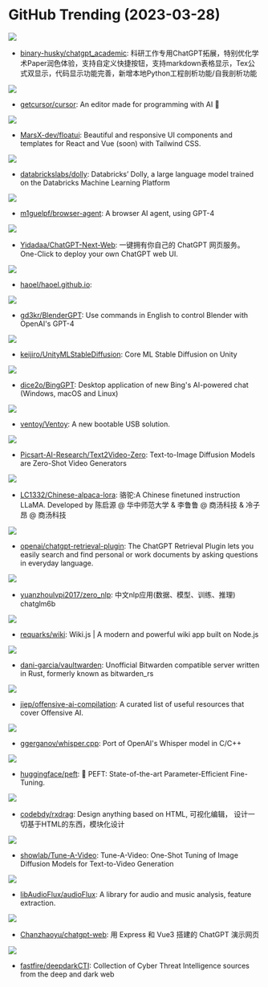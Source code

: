 # GitHub Trending (2023-03-28)

![](https://img.shields.io/badge/Python-New%201-green?style=flat-square&logo=appveyor)
- [binary-husky/chatgpt_academic](https://github.com/binary-husky/chatgpt_academic): 科研工作专用ChatGPT拓展，特别优化学术Paper润色体验，支持自定义快捷按钮，支持markdown表格显示，Tex公式双显示，代码显示功能完善，新增本地Python工程剖析功能/自我剖析功能

![](https://img.shields.io/badge/TypeScript-New%201-green?style=flat-square&logo=appveyor)
- [getcursor/cursor](https://github.com/getcursor/cursor): An editor made for programming with AI 🤖

![](https://img.shields.io/badge/JavaScript-New%20262-green?style=flat-square&logo=appveyor)
- [MarsX-dev/floatui](https://github.com/MarsX-dev/floatui): Beautiful and responsive UI components and templates for React and Vue (soon) with Tailwind CSS.

![](https://img.shields.io/badge/Python-New%20788-green?style=flat-square&logo=appveyor)
- [databrickslabs/dolly](https://github.com/databrickslabs/dolly): Databricks’ Dolly, a large language model trained on the Databricks Machine Learning Platform

![](https://img.shields.io/badge/Rust-New%2086-green?style=flat-square&logo=appveyor)
- [m1guelpf/browser-agent](https://github.com/m1guelpf/browser-agent): A browser AI agent, using GPT-4

![](https://img.shields.io/badge/TypeScript-New%20196-green?style=flat-square&logo=appveyor)
- [Yidadaa/ChatGPT-Next-Web](https://github.com/Yidadaa/ChatGPT-Next-Web): 一键拥有你自己的 ChatGPT 网页服务。 One-Click to deploy your own ChatGPT web UI.

![](https://img.shields.io/badge/Shell-New%20356-green?style=flat-square&logo=appveyor)
- [haoel/haoel.github.io](https://github.com/haoel/haoel.github.io): 

![](https://img.shields.io/badge/Python-New%201-green?style=flat-square&logo=appveyor)
- [gd3kr/BlenderGPT](https://github.com/gd3kr/BlenderGPT): Use commands in English to control Blender with OpenAI's GPT-4

![](https://img.shields.io/badge/C%23-New%2064-green?style=flat-square&logo=appveyor)
- [keijiro/UnityMLStableDiffusion](https://github.com/keijiro/UnityMLStableDiffusion): Core ML Stable Diffusion on Unity

![](https://img.shields.io/badge/JavaScript-New%20266-green?style=flat-square&logo=appveyor)
- [dice2o/BingGPT](https://github.com/dice2o/BingGPT): Desktop application of new Bing's AI-powered chat (Windows, macOS and Linux)

![](https://img.shields.io/badge/C-New%20158-green?style=flat-square&logo=appveyor)
- [ventoy/Ventoy](https://github.com/ventoy/Ventoy): A new bootable USB solution.

![](https://img.shields.io/badge/none-New%20239-green?style=flat-square&logo=appveyor)
- [Picsart-AI-Research/Text2Video-Zero](https://github.com/Picsart-AI-Research/Text2Video-Zero): Text-to-Image Diffusion Models are Zero-Shot Video Generators

![](https://img.shields.io/badge/Jupyter%20Notebook-New%20362-green?style=flat-square&logo=appveyor)
- [LC1332/Chinese-alpaca-lora](https://github.com/LC1332/Chinese-alpaca-lora): 骆驼:A Chinese finetuned instruction LLaMA. Developed by 陈启源 @ 华中师范大学 & 李鲁鲁 @ 商汤科技 & 冷子昂 @ 商汤科技

![](https://img.shields.io/badge/Python-New%201-green?style=flat-square&logo=appveyor)
- [openai/chatgpt-retrieval-plugin](https://github.com/openai/chatgpt-retrieval-plugin): The ChatGPT Retrieval Plugin lets you easily search and find personal or work documents by asking questions in everyday language.

![](https://img.shields.io/badge/Jupyter%20Notebook-New%2020-green?style=flat-square&logo=appveyor)
- [yuanzhoulvpi2017/zero_nlp](https://github.com/yuanzhoulvpi2017/zero_nlp): 中文nlp应用(数据、模型、训练、推理) chatglm6b

![](https://img.shields.io/badge/Vue-New%2017-green?style=flat-square&logo=appveyor)
- [requarks/wiki](https://github.com/requarks/wiki): Wiki.js | A modern and powerful wiki app built on Node.js

![](https://img.shields.io/badge/Rust-New%2039-green?style=flat-square&logo=appveyor)
- [dani-garcia/vaultwarden](https://github.com/dani-garcia/vaultwarden): Unofficial Bitwarden compatible server written in Rust, formerly known as bitwarden_rs

![](https://img.shields.io/badge/HTML-New%2055-green?style=flat-square&logo=appveyor)
- [jiep/offensive-ai-compilation](https://github.com/jiep/offensive-ai-compilation): A curated list of useful resources that cover Offensive AI.

![](https://img.shields.io/badge/C-New%20448-green?style=flat-square&logo=appveyor)
- [ggerganov/whisper.cpp](https://github.com/ggerganov/whisper.cpp): Port of OpenAI's Whisper model in C/C++

![](https://img.shields.io/badge/Python-New%20112-green?style=flat-square&logo=appveyor)
- [huggingface/peft](https://github.com/huggingface/peft): 🤗 PEFT: State-of-the-art Parameter-Efficient Fine-Tuning.

![](https://img.shields.io/badge/TypeScript-New%2039-green?style=flat-square&logo=appveyor)
- [codebdy/rxdrag](https://github.com/codebdy/rxdrag): Design anything based on HTML, 可视化编辑， 设计一切基于HTML的东西，模块化设计

![](https://img.shields.io/badge/Python-New%20171-green?style=flat-square&logo=appveyor)
- [showlab/Tune-A-Video](https://github.com/showlab/Tune-A-Video): Tune-A-Video: One-Shot Tuning of Image Diffusion Models for Text-to-Video Generation

![](https://img.shields.io/badge/C-New%20140-green?style=flat-square&logo=appveyor)
- [libAudioFlux/audioFlux](https://github.com/libAudioFlux/audioFlux): A library for audio and music analysis, feature extraction.

![](https://img.shields.io/badge/Vue-New%20416-green?style=flat-square&logo=appveyor)
- [Chanzhaoyu/chatgpt-web](https://github.com/Chanzhaoyu/chatgpt-web): 用 Express 和 Vue3 搭建的 ChatGPT 演示网页

![](https://img.shields.io/badge/none-New%2032-green?style=flat-square&logo=appveyor)
- [fastfire/deepdarkCTI](https://github.com/fastfire/deepdarkCTI): Collection of Cyber Threat Intelligence sources from the deep and dark web


